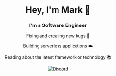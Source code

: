 <div align="center">
  <h1>Hey, I'm Mark 🤠</h1>
  <h3>I'm a Software Engineer</h3>
  
  <p>Fixing and creating new bugs 🐛</p>
  <p>Building serverless applications ☁️</p>
  <p>Reading about the latest framework or technology 📚</p>

[![Discord](https://img.shields.io/badge/-kMar%230004-black.svg?style=flat-square&logo=discord&logoColor=white&colorB=5865F2)](https://discord.com/users/399308520799076362)
</div>
  


